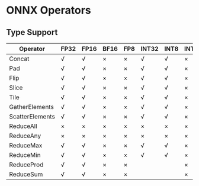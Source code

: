 # ONNX Operators


## Type Support

| Operator        | FP32 | FP16 | BF16 | FP8 | INT32 | INT8 | INT4 | Boolean |
| --              | --   | --   | --   | --  | --    | --   | --   | --      |
| Concat          | √    | √    | ×    | ×   | √     |  √   | ×    |   |
| Pad             | √    | √    | ×    | ×   | √     |  √   | ×    |   |
| Flip            | √    | √    | ×    | ×   | √     |  √   | ×    |   |
| Slice           | √    | √    | ×    | ×   | √     |  √   | ×    |   |
| Tile            | √    | √    | ×    | ×   | √     |  √   | ×    |   |
| GatherElements  | √    | √    | ×    | ×   | √     |  √   | ×    |   |
| ScatterElements | √    | √    | ×    | ×   | √     |  √   | ×    |   |
| ReduceAll       | ×    | ×    | ×    | ×   | ×     |  ×   | ×    | √ |
| ReduceAny       | ×    | ×    | ×    | ×   | ×     |  ×   | ×    | √ |
| ReduceMax       | √    | √    | ×    | ×   | √     |  √   | ×    |   |
| ReduceMin       | √    | √    | ×    | ×   | √     |  √   | ×    |   |
| ReduceProd      | √    | √    | ×    | ×   |       |      | ×    |   |
| ReduceSum       | √    | √    | ×    | ×   |       |      | ×    |   |
